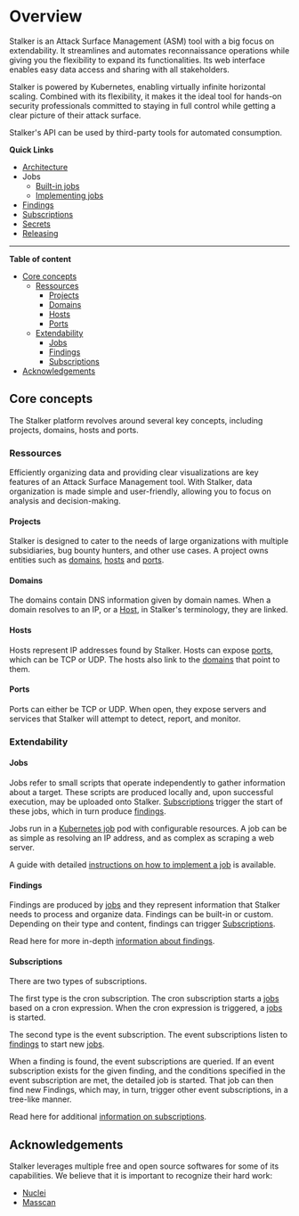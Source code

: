 
# Overview

Stalker is an Attack Surface Management (ASM) tool with a big focus on extendability. It streamlines and automates reconnaissance operations while giving you the flexibility to expand its functionalities. Its web interface enables easy data access and sharing with all stakeholders.

Stalker is powered by Kubernetes, enabling virtually infinite horizontal scaling. Combined with its flexibility, it makes it the ideal tool for hands-on security professionals committed to staying in full control while getting a clear picture of their attack surface.

Stalker's API can be used by third-party tools for automated consumption.

**Quick Links**

* [Architecture](./architecture.md)
* Jobs
  * [Built-in jobs](./jobs.md)
  * [Implementing jobs](./implementing-jobs.md)
* [Findings](./findings.md)
* [Subscriptions](./subscriptions.md)
* [Secrets](./secrets.md)
* [Releasing](./releasing.md)

---

**Table of content**

* [Core concepts](#core-concepts)
  * [Ressources](#ressources)
    * [Projects](#projects)
    * [Domains](#domains)
    * [Hosts](#hosts)
    * [Ports](#ports)
  * [Extendability](#extendability)
    * [Jobs](#jobs)
    * [Findings](#findings)
    * [Subscriptions](#subscriptions)
* [Acknowledgements](#acknowledgements)

## Core concepts

The Stalker platform revolves around several key concepts, including projects, domains, hosts and ports.

### Ressources

Efficiently organizing data and providing clear visualizations are key features of an Attack Surface Management tool. With Stalker, data organization is made simple and user-friendly, allowing you to focus on analysis and decision-making.

#### Projects

Stalker is designed to cater to the needs of large organizations with multiple subsidiaries, bug bounty hunters, and other use cases. A project  owns entities such as [domains](#domains), [hosts](#hosts) and [ports](#ports).

#### Domains

The domains contain DNS information given by domain names. When a domain resolves to an IP, or a [Host](#hosts), in Stalker's terminology, they are linked.

#### Hosts

Hosts represent IP addresses found by Stalker. Hosts can expose [ports](#ports), which can be TCP or UDP. The hosts also link to the [domains](#domains) that point to them.

#### Ports

Ports can either be TCP or UDP. When open, they expose servers and services that Stalker will attempt to detect, report, and monitor.

### Extendability

#### Jobs

Jobs refer to small scripts that operate independently to gather information about a target. These scripts are produced locally and, upon successful execution, may be uploaded onto Stalker. [Subscriptions](#subscriptions) trigger the start of these jobs, which in turn produce [findings](#findings).

Jobs run in a [Kubernetes job](https://kubernetes.io/docs/concepts/workloads/controllers/job/) pod with configurable resources. A job can be as simple as resolving an IP address, and as complex as scraping a web server.

A guide with detailed [instructions on how to implement a job](./implementing-jobs.md) is available.

#### Findings

Findings are produced by [jobs](#jobs) and they represent information that Stalker needs to process and organize data. Findings can be built-in or custom. Depending on their type and content, findings can trigger [Subscriptions](#subscriptions).

Read here for more in-depth [information about findings](./findings.md).

#### Subscriptions

There are two types of subscriptions.

The first type is the cron subscription. The cron subscription starts a [jobs](#jobs) based on a cron expression. When the cron expression is triggered, a [jobs](#jobs) is started.

The second type is the event subscription. The event subscriptions listen to [findings](#findings) to start new [jobs](#jobs).

When a finding is found, the event subscriptions are queried. If an event subscription exists for the given finding, and the conditions specified in the event subscription are met, the detailed job is started. That job can then find new Findings, which may, in turn, trigger other event subscriptions, in a tree-like manner.

Read here for additional [information on subscriptions](./subscriptions.md).

## Acknowledgements

Stalker leverages multiple free and open source softwares for some of its capabilities. We believe that it is important to recognize their hard work:

* [Nuclei](https://github.com/projectdiscovery/nuclei)
* [Masscan](https://github.com/robertdavidgraham/masscan)
